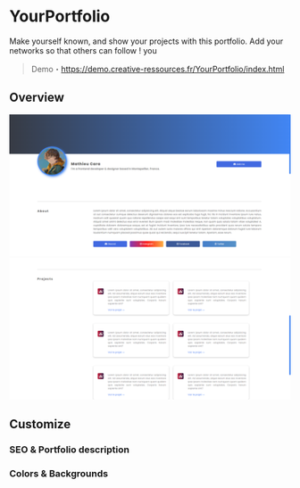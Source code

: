 # YourPortfolio
Make yourself known, and show your projects with this portfolio. Add your networks so that others can follow !  you

> Demo・https://demo.creative-ressources.fr/YourPortfolio/index.html

## Overview
![Alt](demo/banner.png)
![Alt](demo/projects.png)

## Customize 

### SEO & Portfolio description


### Colors & Backgrounds

